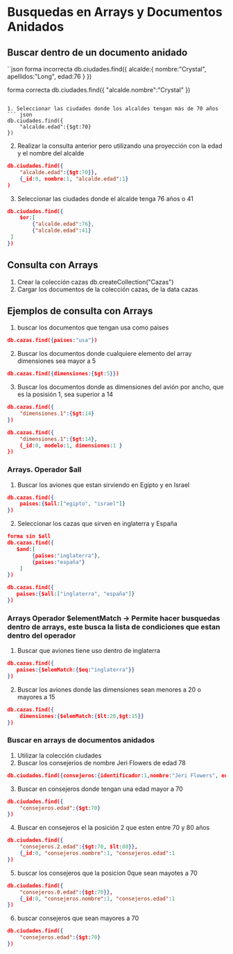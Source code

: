 # Busquedas en Arrays y Documentos Anidados

## Buscar dentro de un documento anidado

``json
forma incorrecta
db.ciudades.find({
    alcalde:{
        nombre:"Crystal",
        apellidos:"Long",
        edad:76
    }
})

forma correcta
db.ciudades.find({
    "alcalde.nombre":"Crystal"
})
```

1. Seleccionar las ciudades donde los alcaldes tengan más de 70 años
``` json
db.ciudades.find({
    "alcalde.edad":{$gt:70}
})
```

2. Realizar la consulta anterior pero utilizando una proyección con la edad y el nombre del alcalde
``` json
db.ciudades.find({
    "alcalde.edad":{$gt:70}},
    {_id:0, nombre:1, "alcalde.edad":1}
)
```

3. Seleccionar las ciudades donde el alcalde tenga 76 años o 41
``` json
db.ciudades.find({
    $or:[
        {"alcalde.edad":76},
        {"alcalde.edad":41}   
 ]
})
```

## Consulta con Arrays 

1. Crear la colección cazas
db.createCollection("Cazas")
2. Cargar los documentos de la colección cazas, de la data cazas 


## Ejemplos de consulta con Arrays

1. buscar los documentos que tengan usa como paises
```json
db.cazas.find({paises:"usa"})
```

2. Buscar los documentos donde cualquiere elemento del array dimensiones sea mayor a 5
```json
db.cazas.find({dimensiones:{$gt:5}})
```

3. Buscar los documentos donde as dimensiones del avión por ancho, que es la posisión 1, sea superior a 14
```json
db.cazas.find({
    "dimensiones.1":{$gt:14}
})
```
```json
db.cazas.find({
    "dimensiones.1":{$gt:14},
    {_id:0, modelo:1, dimensiones:1 }
})
```

### Arrays. Operador $all

1. Buscar los aviones que estan sirviendo en Egipto y en Israel
```json
db.cazas.find({
    paises:{$all:["egipto", "israel"]}
})
```

2. Seleccionar los cazas que sirven en inglaterra y España
```json
forma sin $all
db.cazas.find({
   $and:[
        {paises:"inglaterra"},
        {paises:"españa"}
    ]
})
```
```json
db.cazas.find({
   paises:{$all:["inglaterra", "españa"]}
})
```

### Arrays Operador $elementMatch -> Permite hacer busquedas dentro de arrays, este busca la lista de condiciones que estan dentro del operador

1. Buscar que aviones tiene uso dentro de inglaterra
```json
db.cazas.find({
   paises:{$elemMatch:{$eq:"inglaterra"}}
})
```

2. Buscar los aviones donde las dimensiones sean menores a 20 o mayores a 15
```json
db.cazas.find({
    dimensiones:{$elemMatch:{$lt:20,$gt:15}}
})
```

### Buscar en arrays de documentos anidados

1. Utilizar la colección ciudades
2. Buscar los consejerios de nombre Jeri Flowers de edad 78 
```json
db.ciudades.find({consejeros:{identificador:1,nombre:"Jeri Flowers", edad:78}})
```

3. Buscar en consejeros donde tengan una edad mayor a 70
```json
db.ciudades.find({
    "consejeros.edad":{$gt:70}
})
```

4. Buscar en consejeros el la posición 2 que esten entre 70 y 80 años
```json
db.ciudades.find({
    "consejeros.2.edad":{$gt:70, $lt:80}},
    {_id:0, "consejeros.nombre":1, "consejeros.edad":1
})
```

5. buscar los consejeros que la posicion 0que sean mayotes a 70
```json
db.ciudades.find({
    "consejeros.0.edad":{$gt:70}},
    {_id:0, "consejeros.nombre":1, "consejeros.edad":1
})
```

6. buscar consejeros que sean mayores a 70
```json
db.ciudades.find({
    "consejeros.edad":{$gt:70}
})
```